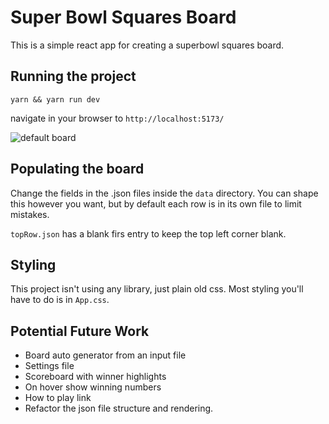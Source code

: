 # Super Bowl Squares Board

This is a simple react app for creating a superbowl squares board.

## Running the project

`yarn && yarn run dev`

navigate in your browser to `http://localhost:5173/`

![default board](https://i.imgur.com/tOWDtvU.png)

## Populating the board

Change the fields in the .json files inside the `data` directory. You can shape this however you want, but by default each row is in its own file to limit mistakes.

`topRow.json` has a blank firs entry to keep the top left corner blank.

## Styling

This project isn't using any library, just plain old css. Most styling you'll have to do is in `App.css`.

## Potential Future Work

- Board auto generator from an input file
- Settings file
- Scoreboard with winner highlights
- On hover show winning numbers
- How to play link
- Refactor the json file structure and rendering.
